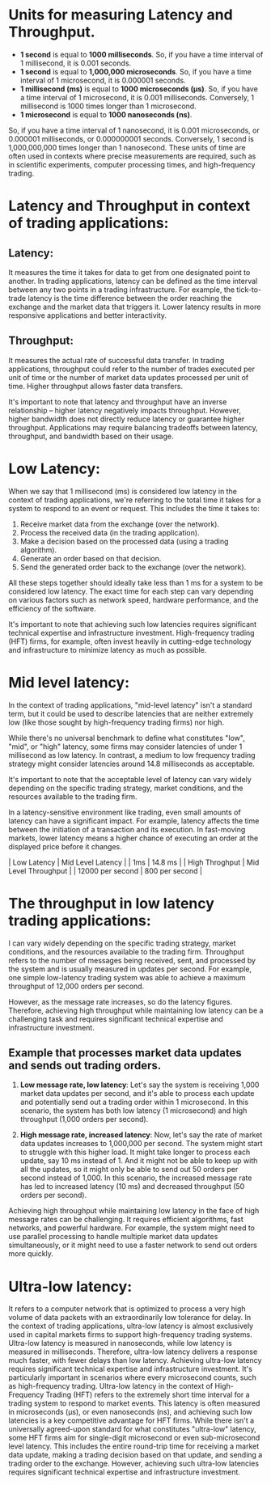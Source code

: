 # Units for measuring Latency and Throughput.
- **1 second** is equal to **1000 milliseconds**. So, if you have a time interval of 1 millisecond, it is 0.001 seconds.
- **1 second** is equal to **1,000,000 microseconds**. So, if you have a time interval of 1 microsecond, it is 0.000001 seconds.
- **1 millisecond (ms)** is equal to **1000 microseconds (µs)**. So, if you have a time interval of 1 microsecond, it is 0.001 milliseconds. Conversely, 1 millisecond is 1000 times longer than 1 microsecond.
- **1 microsecond** is equal to **1000 nanoseconds (ns)**.

So, if you have a time interval of 1 nanosecond, it is 0.001 microseconds, or 0.000001 milliseconds, or 0.000000001 seconds. Conversely, 1 second is 1,000,000,000 times longer than 1 nanosecond. These units of time are often used in contexts where precise measurements are required, such as in scientific experiments, computer processing times, and high-frequency trading.
# Latency and Throughput in context of trading applications:

## Latency:
It measures the time it takes for data to get from one designated point to another.
In trading applications, latency can be defined as the time interval between any two points in a trading infrastructure.
For example, the tick-to-trade latency is the time difference between the order reaching the exchange and the market data that triggers it.
Lower latency results in more responsive applications and better interactivity.

## Throughput:
It measures the actual rate of successful data transfer.
In trading applications, throughput could refer to the number of trades executed per unit of time or the number of market data updates processed per unit of time.
Higher throughput allows faster data transfers.

It's important to note that latency and throughput have an inverse relationship – higher latency negatively impacts throughput.
However, higher bandwidth does not directly reduce latency or guarantee higher throughput.
Applications may require balancing tradeoffs between latency, throughput, and bandwidth based on their usage.

# Low Latency:
When we say that 1 millisecond (ms) is considered low latency in the context of trading applications, we're referring to the total time it takes for a system to respond to an event or request.
This includes the time it takes to:

1. Receive market data from the exchange (over the network).
2. Process the received data (in the trading application).
3. Make a decision based on the processed data (using a trading algorithm).
4. Generate an order based on that decision.
5. Send the generated order back to the exchange (over the network).

All these steps together should ideally take less than 1 ms for a system to be considered low latency.
The exact time for each step can vary depending on various factors such as network speed, hardware performance, and the efficiency of the software.

It's important to note that achieving such low latencies requires significant technical expertise and infrastructure investment.
High-frequency trading (HFT) firms, for example, often invest heavily in cutting-edge technology and infrastructure to minimize latency as much as possible.
# Mid level latency:
In the context of trading applications, "mid-level latency" isn't a standard term, but it could be used to describe latencies that are neither extremely low (like those sought by high-frequency trading firms) nor high.

While there's no universal benchmark to define what constitutes "low", "mid", or "high" latency, some firms may consider latencies of under 1 millisecond as low latency.
In contrast, a medium to low frequency trading strategy might consider latencies around 14.8 milliseconds as acceptable.

It's important to note that the acceptable level of latency can vary widely depending on the specific trading strategy, market conditions, and the resources available to the trading firm.

In a latency-sensitive environment like trading, even small amounts of latency can have a significant impact.
For example, latency affects the time between the initiation of a transaction and its execution.
In fast-moving markets, lower latency means a higher chance of executing an order at the displayed price before it changes.

| Low Latency      | Mid Level Latency    |
| 1ms              | 14.8 ms              |
| High Throghput   | Mid Level Throughput |
| 12000 per second | 800 per second       |

# The throughput in low latency trading applications:
I can vary widely depending on the specific trading strategy, market conditions, and the resources available to the trading firm.
Throughput refers to the number of messages being received, sent, and processed by the system and is usually measured in updates per second.
For example, one simple low-latency trading system was able to achieve a maximum throughput of 12,000 orders per second.

However, as the message rate increases, so do the latency figures.
Therefore, achieving high throughput while maintaining low latency can be a challenging task and requires significant technical expertise and infrastructure investment.
## Example that processes market data updates and sends out trading orders.

1. **Low message rate, low latency**: Let's say the system is receiving 1,000 market data updates per second, and it's able to process each update and potentially send out a trading order within 1 microsecond.
   In this scenario, the system has both low latency (1 microsecond) and high throughput (1,000 orders per second).

2. **High message rate, increased latency**: Now, let's say the rate of market data updates increases to 1,000,000 per second.
   The system might start to struggle with this higher load.
   It might take longer to process each update, say 10 ms instead of 1.
   And it might not be able to keep up with all the updates, so it might only be able to send out 50 orders per second instead of 1,000.
   In this scenario, the increased message rate has led to increased latency (10 ms) and decreased throughput (50 orders per second).

Achieving high throughput while maintaining low latency in the face of high message rates can be challenging.
It requires efficient algorithms, fast networks, and powerful hardware.
For example, the system might need to use parallel processing to handle multiple market data updates simultaneously, or it might need to use a faster network to send out orders more quickly.

# Ultra-low latency:
It refers to a computer network that is optimized to process a very high volume of data packets with an extraordinarily low tolerance for delay.
In the context of trading applications, ultra-low latency is almost exclusively used in capital markets firms to support high-frequency trading systems.
Ultra-low latency is measured in nanoseconds, while low latency is measured in milliseconds.
Therefore, ultra-low latency delivers a response much faster, with fewer delays than low latency.
Achieving ultra-low latency requires significant technical expertise and infrastructure investment.
It's particularly important in scenarios where every microsecond counts, such as high-frequency trading.
Ultra-low latency in the context of High-Frequency Trading (HFT) refers to the extremely short time interval for a trading system to respond to market events.
This latency is often measured in microseconds (µs), or even nanoseconds (ns), and achieving such low latencies is a key competitive advantage for HFT firms.
While there isn't a universally agreed-upon standard for what constitutes "ultra-low" latency, some HFT firms aim for single-digit microsecond or even sub-microsecond level latency.
This includes the entire round-trip time for receiving a market data update, making a trading decision based on that update, and sending a trading order to the exchange.
However, achieving such ultra-low latencies requires significant technical expertise and infrastructure investment.

